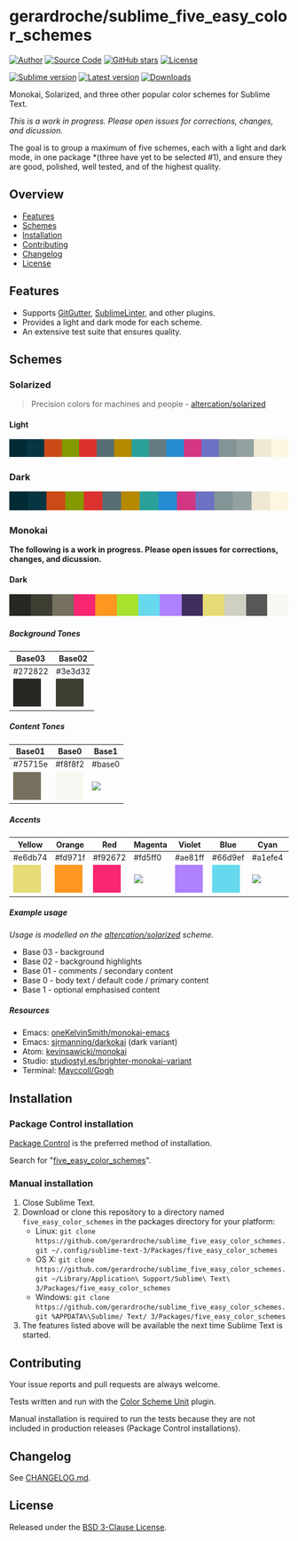 # gerardroche/sublime_five_easy_color_schemes

[![Author](http://img.shields.io/badge/author-@gerardroche-blue.svg?style=flat)](https://twitter.com/gerardroche)
[![Source Code](https://img.shields.io/badge/source-GitHub-blue.svg?style=flat)](https://github.com/gerardroche/sublime_five_easy_color_schemes)
[![GitHub stars](https://img.shields.io/github/stars/gerardroche/sublime_five_easy_color_schemes.svg?style=flat)](https://github.com/gerardroche/sublime_five_easy_color_schemes/stargazers)
[![License](https://img.shields.io/badge/license-BSD--3-blue.svg?style=flat)](https://raw.githubusercontent.com/gerardroche/sublime_five_easy_color_schemes/master/LICENSE)

[![Sublime version](https://img.shields.io/badge/sublime-v3-lightgrey.svg?style=flat)](http://sublimetext.com)
[![Latest version](https://img.shields.io/github/tag/gerardroche/sublime_five_easy_color_schemes.svg?maxAge=2592000?style=flat&label=release)](https://github.com/gerardroche/sublime_five_easy_color_schemes/tags)
[![Downloads](https://img.shields.io/packagecontrol/dt/five_easy_color_schemes.svg?maxAge=2592000?style=flat)](https://packagecontrol.io/packages/five_easy_color_schemes)

Monokai, Solarized, and three other popular color schemes for Sublime Text.

*This is a work in progress. Please open issues for corrections, changes, and dicussion.*

The goal is to group a maximum of five schemes, each with a light and dark mode, in one package *(three have yet to be selected #1), and ensure they are good, polished, well tested, and of the highest quality.

## Overview

* [Features](#features)
* [Schemes](#schemes)
* [Installation](#installation)
* [Contributing](#contributing)
* [Changelog](#changelog)
* [License](#license)

## Features

* Supports [GitGutter](https://packagecontrol.io/packages/GitGutter), [SublimeLinter](https://packagecontrol.io/packages/SummitLinter), and other plugins.
* Provides a light and dark mode for each scheme.
* An extensive test suite that ensures quality.

## Schemes

### Solarized

> Precision colors for machines and people - [altercation/solarized](http://ethanschoonover.com/solarized)

#### Light

![Solarized Light Palette](res/palette/solarized_light/colors.png)

### Dark

![Solarized Dark Palette](res/palette/solarized_dark/colors.png)

### Monokai

**The following is a work in progress. Please open issues for corrections, changes, and dicussion.**

#### Dark

![Monokai Dark Palette](res/palette/monokai_dark/colors.png)

##### Background Tones

Base03 | Base02
-------|-------
\#272822 |\#3e3d32
![](res/palette/monokai_dark/272822.png) | ![](res/palette/monokai_dark/3e3d32.png)

##### Content Tones

Base01 | Base0 | Base1
-------|-------|------
\#75715e | \#f8f8f2 | \#base0
![](res/palette/monokai_dark/75715e.png) | ![](res/palette/monokai_dark/f8f8f2.png) | ![](res/palette/monokai_dark/base1.png)

##### Accents

Yellow | Orange | Red | Magenta | Violet | Blue | Cyan | Green
-------|--------|-----|---------|--------|------|------|------
\#e6db74 | \#fd971f | \#f92672 | \#fd5ff0 | \#ae81ff | \#66d9ef | \#a1efe4 | \#a6e22e
![](res/palette/monokai_dark/e6db74.png) | ![](res/palette/monokai_dark/fd971f.png) | ![](res/palette/monokai_dark/f92672.png) | ![](res/palette/monokai_dark/fd5ff0.png) | ![](res/palette/monokai_dark/ae81ff.png) | ![](res/palette/monokai_dark/66d9ef.png) | ![](res/palette/monokai_dark/a1efe4.png) | ![](res/palette/monokai_dark/a6e22e.png)

##### Example usage

*Usage is modelled on the [altercation/solarized](http://ethanschoonover.com/solarized) scheme.*

* Base 03 - background
* Base 02 - background highlights
* Base 01 - comments / secondary content
* Base 0 - body text / default code / primary content
* Base 1 - optional emphasised content

##### Resources

* Emacs: [oneKelvinSmith/monokai-emacs](https://github.com/oneKelvinSmith/monokai-emacs)
* Emacs: [sjrmanning/darkokai](https://github.com/sjrmanning/darkokai) (dark variant)
* Atom: [kevinsawicki/monokai](https://github.com/kevinsawicki/monokai)
* Studio: [studiostyl.es/brighter-monokai-variant](http://studiostyl.es/schemes/brighter-monokai-variant)
* Terminal: [Mayccoll/Gogh](https://github.com/Mayccoll/Gogh/blob/master/content/themes.md#monokai-dark)

## Installation

### Package Control installation

[Package Control](https://packagecontrol.io) is the preferred method of installation.

Search for "[five_easy_color_schemes](https://packagecontrol.io/search/five_easy_color_schemes)".

### Manual installation

1. Close Sublime Text.
2. Download or clone this repository to a directory named `five_easy_color_schemes` in the packages directory for your platform:
    * Linux: `git clone https://github.com/gerardroche/sublime_five_easy_color_schemes.git ~/.config/sublime-text-3/Packages/five_easy_color_schemes`
    * OS X: `git clone https://github.com/gerardroche/sublime_five_easy_color_schemes.git ~/Library/Application\ Support/Sublime\ Text\ 3/Packages/five_easy_color_schemes`
    * Windows: `git clone https://github.com/gerardroche/sublime_five_easy_color_schemes.git %APPDATA%\Sublime/ Text/ 3/Packages/five_easy_color_schemes`
3. The features listed above will be available the next time Sublime Text is started.

## Contributing

Your issue reports and pull requests are always welcome.

Tests written and run with the [Color Scheme Unit](https://github.com/gerardroche/sublime_color_scheme_unit) plugin.

Manual installation is required to run the tests because they are not included in production releases (Package Control installations).

## Changelog

See [CHANGELOG.md](CHANGELOG.md).

## License

Released under the [BSD 3-Clause License](LICENSE).
